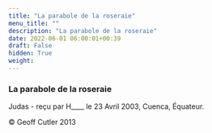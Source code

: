 ```yaml
---
title: "La parabole de la roseraie"
menu_title: ""
description: "La parabole de la roseraie"
date: 2022-06-01 06:00:01+00:39
draft: False
hidden: True
weight:
---
```

### La parabole de la roseraie

Judas - reçu par H____ le 23 Avril 2003, Cuenca, Équateur.



© Geoff Cutler 2013
